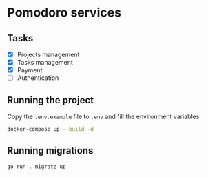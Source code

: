 # Pomodoro services

## Tasks

- [x] Projects management  
- [x] Tasks management  
- [x] Payment  
- [ ] Authentication

## Running the project

Copy the `.env.example` file to `.env` and fill the environment variables.

```bash
docker-compose up --build -d
```

## Running migrations

```bash
go run . migrate up
```
